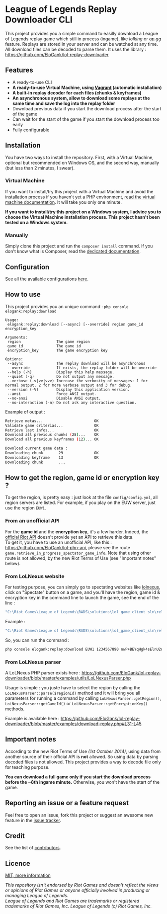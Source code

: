 League of Legends Replay Downloader CLI
===================================

This project provides you a simple command to easilly download a League of Legends replay game which still in process (ingame), like *lolking* or *op.gg* feature. Replays are stored in your server and can be watched at any time.  
All download files can be decoded to parse them.
It uses the library : https://github.com/EloGank/lol-replay-downloader

## Features

* A ready-to-use CLI
* **A ready-to-use Virtual Machine, using [Vagrant](https://www.vagrantup.com) (automatic installation)**
* **A built-in replay decoder for each files (chunks & keyframes)**
* **An asynchronous system, allow to download some replays at the same time and save the log into the replay folder**
* Download previous data if you start the download process after the start of the game
* Can wait for the start of the game if you start the download process too early
* Fully configurable


## Installation

You have two ways to install the repository. First, with a Virtual Machine, optional but recommended on Windows OS, and the second way, manually (but less than 2 minutes, I swear).

### Virtual Machine

If you want to install/try this project with a Virtual Machine and avoid the installation process if you haven't yet a PHP environment, [read the virtual machine documentation](./doc/installation_virtual_machine.md).
It will take you only one minute.

**If you want to install/try this project on a Windows system, I advice you to choose the Virtual Machine installation process. This project hasn't been tested on a Windows system.**

### Manually

Simply clone this project and run the `composer install` command.
If you don't know what is Composer, read the [dedicated documentation](./doc/installation_composer.md).

## Configuration

See all the available configurations [here](./config/config.yml.dist).

## How to use

This project provides you an unique command : `php console elogank:replay:download`
```
Usage:
 elogank:replay:download [--async] [--override] region game_id encryption_key

Arguments:
 region                The game region
 game_id               The game id
 encryption_key        The game encryption key

Options:
 --async               The replay download will be asynchronous
 --override            If exists, the replay folder will be override
 --help (-h)           Display this help message.
 --quiet (-q)          Do not output any message.
 --verbose (-v|vv|vvv) Increase the verbosity of messages: 1 for normal output, 2 for more verbose output and 3 for debug.
 --version (-V)        Display this application version.
 --ansi                Force ANSI output.
 --no-ansi             Disable ANSI output.
 --no-interaction (-n) Do not ask any interactive question.
```

Example of output :

``` bash
Retrieve metas...                       OK
Validate game criterias...              OK
Retrieve last infos...                  OK
Download all previous chunks (28)...    OK
Download all previous keyframes (12)... OK

Download current game data :
Downloading chunk       29              OK
Downloading keyframe    13              OK
Downloading chunk       ...
```

## How to get the region, game id or encryption key ?

To get the region, is pretty easy : just look at the file `config/config.yml`, all region servers are listed. For example, if you play on the EUW server, just use the region `EUW1`.

### From an unofficial API

For the **game id** and the **encryption key**, it's a few harder. Indeed, the [official Riot API](https://developer.riotgames.com/) doesn't provide yet an API to retrieve this data.  
To get it, you have to use an unofficial API, like this : https://github.com/EloGank/lol-php-api, please see the route `game.retrieve_in_progress_spectator_game_info`. Note that using other route is not allowed, by the new Riot Terms of Use (see "Important notes" below).  

### From LoLNexus website

For testing purpose, you can simply go to spectating websites like [lolnexus](http://www.lolnexus.com), click on "Spectate" button on a game, and you'll have the region, game id & encryption key in the command line to launch the game, see the end of the line :

``` bash
"C:\Riot Games\League of Legends\RADS\solutions\lol_game_client_sln\releases\0.0.1.xx\deploy\League of Legends.exe" "8394" "LoLLauncher.exe" "" "spectator SERVER_ADDRESS ENCRYPTION_KEY GAME_ID REGION"
```

Example :

``` bash
"C:\Riot Games\League of Legends\RADS\solutions\lol_game_client_sln\releases\0.0.1.68\deploy\League of Legends.exe" "8394" "LoLLauncher.exe" "" "spectator 185.40.64.163:80 nwP+BEYqHgk4sElnU2uRogoxGPUw1dzE 1234567890 EUW1"
```

So, you can run the command :

``` bash
php console elogank:replay:download EUW1 1234567890 nwP+BEYqHgk4sElnU2uRogoxGPUw1dzE
```

### From LoLNexus parser

A LoLNexus PHP parser exists here : https://github.com/EloGank/lol-replay-downloader/blob/master/examples/utils/LoLNexusParser.php

Usage is simple : you juste have to select the region by calling the `LoLNexusParser::parse($regionId)` method and it will bring you all parameters for running a command by calling `LoLNexusParser::getRegion()`, `LoLNexusParser::getGameId()` or `LoLNexusParser::getEncryptionKey()` methods.

Example is available here : https://github.com/EloGank/lol-replay-downloader/blob/master/examples/download-replay.php#L31-L45

## Important notes

According to the new Riot Terms of Use *(1st October 2014)*, using data from another source of their official API is **not** allowed. So using data by parsing decoded files is not allowed. This project provides a way to decode file only for teaching purpose.

**You can download a full game only if you start the download process before the ~8th ingame minute.** Otherwise, you won't have the start of the game.

## Reporting an issue or a feature request

Feel free to open an issue, fork this project or suggest an awesome new feature in the [issue tracker](https://github.com/EloGank/lol-replay-downloader-cli/issues).  

## Credit

See the list of [contributors](https://github.com/EloGank/lol-replay-downloader-cli/graphs/contributors).

## Licence

[MIT, more information](./LICENCE)

*This repository isn't endorsed by Riot Games and doesn't reflect the views or opinions of Riot Games or anyone officially involved in producing or managing League of Legends.  
League of Legends and Riot Games are trademarks or registered trademarks of Riot Games, Inc. League of Legends (c) Riot Games, Inc.*
